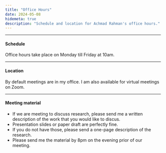 ```yaml
---
title: "Office Hours"
date: 2024-05-08
hidemeta: true
description: "Schedule and location for Achmad Rahman's office hours."
---
```


---

#### Schedule

Office hours take place on Monday till Friday at 10am.

---

#### Location

By default meetings are in my office. I am also available for virtual meetings on Zoom.

---

#### Meeting material

- If we are meeting to discuss research, please send me a written description of the work that you would like to discus.
- Presentation slides or paper draft are perfectly fine.
- If you do not have those, please send a one-page description of the research.
- Please send me the material by 8pm on the evening prior of our meeting.
